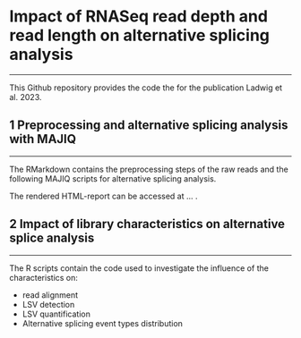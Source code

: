 # Impact of RNASeq read depth and read length on alternative splicing analysis
****
This Github repository provides the code the for the publication Ladwig et al. 2023.

## 1 Preprocessing and alternative splicing analysis with MAJIQ
****
The RMarkdown contains the preprocessing steps of the raw reads and the following MAJIQ scripts for alternative splicing analysis. 

The rendered HTML-report can be accessed at ... .

## 2 Impact of library characteristics on alternative splice analysis
****
The R scripts contain the code used to investigate the influence of the characteristics on: 
- read alignment
- LSV detection
- LSV quantification
- Alternative splicing event types distribution



